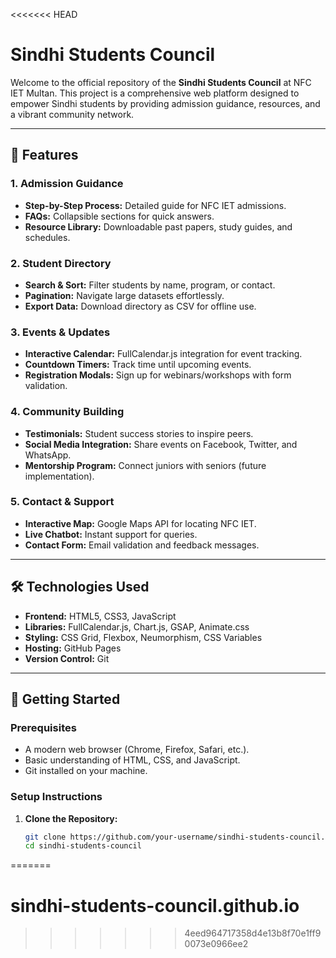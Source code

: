<<<<<<< HEAD
# Sindhi Students Council

Welcome to the official repository of the **Sindhi Students Council** at NFC IET Multan. This project is a comprehensive web platform designed to empower Sindhi students by providing admission guidance, resources, and a vibrant community network.

---

## 🌟 Features

### **1. Admission Guidance**
- **Step-by-Step Process:** Detailed guide for NFC IET admissions.
- **FAQs:** Collapsible sections for quick answers.
- **Resource Library:** Downloadable past papers, study guides, and schedules.

### **2. Student Directory**
- **Search & Sort:** Filter students by name, program, or contact.
- **Pagination:** Navigate large datasets effortlessly.
- **Export Data:** Download directory as CSV for offline use.

### **3. Events & Updates**
- **Interactive Calendar:** FullCalendar.js integration for event tracking.
- **Countdown Timers:** Track time until upcoming events.
- **Registration Modals:** Sign up for webinars/workshops with form validation.

### **4. Community Building**
- **Testimonials:** Student success stories to inspire peers.
- **Social Media Integration:** Share events on Facebook, Twitter, and WhatsApp.
- **Mentorship Program:** Connect juniors with seniors (future implementation).

### **5. Contact & Support**
- **Interactive Map:** Google Maps API for locating NFC IET.
- **Live Chatbot:** Instant support for queries.
- **Contact Form:** Email validation and feedback messages.

---

## 🛠️ Technologies Used

- **Frontend:** HTML5, CSS3, JavaScript
- **Libraries:** FullCalendar.js, Chart.js, GSAP, Animate.css
- **Styling:** CSS Grid, Flexbox, Neumorphism, CSS Variables
- **Hosting:** GitHub Pages
- **Version Control:** Git

---

## 🚀 Getting Started

### **Prerequisites**
- A modern web browser (Chrome, Firefox, Safari, etc.).
- Basic understanding of HTML, CSS, and JavaScript.
- Git installed on your machine.

### **Setup Instructions**
1. **Clone the Repository:**
   ```bash
   git clone https://github.com/your-username/sindhi-students-council.git
   cd sindhi-students-council
=======
# sindhi-students-council.github.io
>>>>>>> 4eed964717358d4e13b8f70e1ff90073e0966ee2
